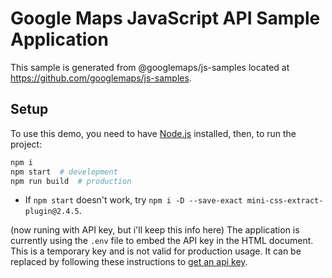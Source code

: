 # Google Maps JavaScript API Sample Application

This sample is generated from @googlemaps/js-samples located at
https://github.com/googlemaps/js-samples.

## Setup
To use this demo, you need to have [Node.js](https://nodejs.org/en/download/) installed, then, to run the project:

```sh
npm i
npm start  # development
npm run build  # production
```
 * If ```npm start``` doesn't work, try ```npm i -D --save-exact mini-css-extract-plugin@2.4.5```.


(now runing with API key, but i'll keep this info here)
The application is currently using the `.env` file to embed the API key in the
HTML document. This is a temporary key and is not valid for production usage. It
can be replaced by following these instructions to
[get an api key](https://developers.google.com/maps/documentation/javascript/get-api-key).
